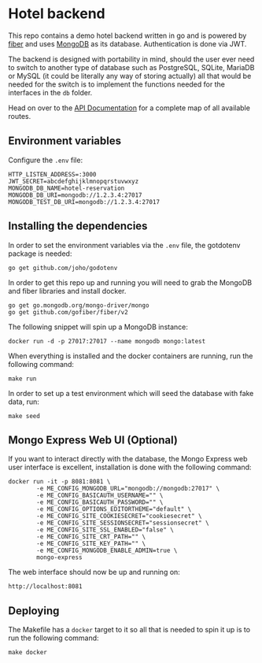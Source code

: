 # Hotel backend

This repo contains a demo hotel backend written in go and is powered by
[fiber](https://gofiber.io/) and uses [MongoDB](https://www.mongodb.com/) as
its database. Authentication is done via JWT.

The backend is designed with portability in mind, should the user ever need to
switch to another type of database such as PostgreSQL, SQLite, MariaDB or MySQL
(it could be literally any way of storing actually) all that would be needed
for the switch is to implement the functions needed for the interfaces in the
`db` folder.

Head on over to the [API Documentation](DOCUMENTATION.md) for a complete map
of all available routes.

## Environment variables

Configure the `.env` file:
```
HTTP_LISTEN_ADDRESS=:3000
JWT_SECRET=abcdefghijklmnopqrstuvwxyz
MONGODB_DB_NAME=hotel-reservation
MONGODB_DB_URI=mongodb://1.2.3.4:27017
MONGODB_TEST_DB_URI=mongodb://1.2.3.4:27017
```

## Installing the dependencies

In order to set the environment variables via the `.env` file, the gotdotenv
package is needed:

```
go get github.com/joho/godotenv
```

In order to get this repo up and running you will need to grab the MongoDB
and fiber libraries and install docker.
```
go get go.mongodb.org/mongo-driver/mongo
go get github.com/gofiber/fiber/v2
```

The following snippet will spin up a MongoDB instance:
```
docker run -d -p 27017:27017 --name mongodb mongo:latest
```

When everything is installed and the docker containers are running,
run the following command:

```
make run
```

In order to set up a test environment which will seed the database with
fake data, run:
```
make seed
```

## Mongo Express Web UI (Optional)
If you want to interact directly with the database, the Mongo Express web
user interface is excellent, installation is done with the following command:
```
docker run -it -p 8081:8081 \
        -e ME_CONFIG_MONGODB_URL="mongodb://mongodb:27017" \
        -e ME_CONFIG_BASICAUTH_USERNAME="" \
        -e ME_CONFIG_BASICAUTH_PASSWORD="" \
        -e ME_CONFIG_OPTIONS_EDITORTHEME="default" \
        -e ME_CONFIG_SITE_COOKIESECRET="cookiesecret" \
        -e ME_CONFIG_SITE_SESSIONSECRET="sessionsecret" \
        -e ME_CONFIG_SITE_SSL_ENABLED="false" \
        -e ME_CONFIG_SITE_CRT_PATH="" \
        -e ME_CONFIG_SITE_KEY_PATH="" \
        -e ME_CONFIG_MONGODB_ENABLE_ADMIN=true \
        mongo-express
```

The web interface should now be up and running on:
```
http://localhost:8081
```

## Deploying
The Makefile has a `docker` target to it so all that is needed to spin it up
is to run the following command:
```
make docker
```
